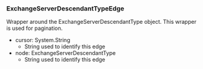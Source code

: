 ### ExchangeServerDescendantTypeEdge
Wrapper around the ExchangeServerDescendantType object. This wrapper is used for pagination.

- cursor: System.String
  - String used to identify this edge
- node: ExchangeServerDescendantType
  - String used to identify this edge
